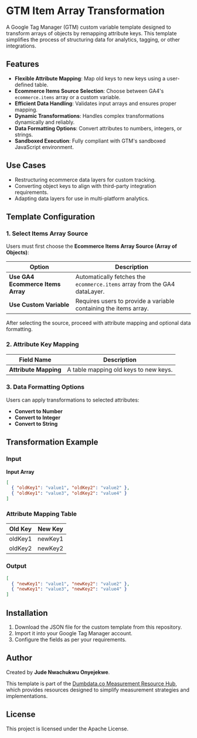 # GTM Item Array Transformation

A Google Tag Manager (GTM) custom variable template designed to transform arrays of objects by remapping attribute keys. This template simplifies the process of structuring data for analytics, tagging, or other integrations.

## Features
- **Flexible Attribute Mapping**: Map old keys to new keys using a user-defined table.
- **Ecommerce Items Source Selection**: Choose between GA4's `ecommerce.items` array or a custom variable.
- **Efficient Data Handling**: Validates input arrays and ensures proper mapping.
- **Dynamic Transformations**: Handles complex transformations dynamically and reliably.
- **Data Formatting Options**: Convert attributes to numbers, integers, or strings.
- **Sandboxed Execution**: Fully compliant with GTM's sandboxed JavaScript environment.

## Use Cases
- Restructuring ecommerce data layers for custom tracking.
- Converting object keys to align with third-party integration requirements.
- Adapting data layers for use in multi-platform analytics.

## Template Configuration
### 1. Select Items Array Source
Users must first choose the **Ecommerce Items Array Source (Array of Objects)**:

| Option | Description |
|--------|-------------|
| **Use GA4 Ecommerce Items Array** | Automatically fetches the `ecommerce.items` array from the GA4 dataLayer. |
| **Use Custom Variable** | Requires users to provide a variable containing the items array. |

After selecting the source, proceed with attribute mapping and optional data formatting.

### 2. Attribute Key Mapping
| Field Name              | Description                                     |
|-------------------------|-------------------------------------------------|
| **Attribute Mapping**   | A table mapping old keys to new keys.           |

### 3. Data Formatting Options
Users can apply transformations to selected attributes:
- **Convert to Number**
- **Convert to Integer**
- **Convert to String**

## Transformation Example
### Input
**Input Array**  
```json
[
  { "oldKey1": "value1", "oldKey2": "value2" },
  { "oldKey1": "value3", "oldKey2": "value4" }
]
```

### Attribute Mapping Table
| Old Key   | New Key   |
|-----------|-----------|
| oldKey1   | newKey1   |
| oldKey2   | newKey2   |

### Output
```json
[
  { "newKey1": "value1", "newKey2": "value2" },
  { "newKey1": "value3", "newKey2": "value4" }
]
```

## Installation
1. Download the JSON file for the custom template from this repository.
2. Import it into your Google Tag Manager account.
3. Configure the fields as per your requirements.

## Author
Created by **Jude Nwachukwu Onyejekwe**.

This template is part of the [Dumbdata.co Measurement Resource Hub](https://dumbdata.co), which provides resources designed to simplify measurement strategies and implementations.

## License
This project is licensed under the Apache License.

